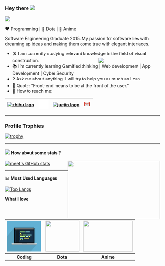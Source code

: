 
### Hey there <img src="https://media.giphy.com/media/hvRJCLFzcasrR4ia7z/giphy.gif" width="25px"> 

![](https://komarev.com/ghpvc/?username=muwoo&color=blue&style=flat-square&label=PROFILE+VIEWS)

:heart: Programming | :green_heart: Dota | :blue_heart: Anime

Software Engineering Graduate 2015. My passion for software lies with dreaming up ideas and making them come true with elegant interfaces. 

- :hammer_and_wrench: I am currently studying relevant knowledge in the field of visual construction. <img align="right" src="https://github.com/muwoo/muwoo/blob/main/4540afb7a97665bee5ce0865595f0614.gif" width="200">
- :books: I’m currently learning Gamified thinking | Web development | App Development | Cyber Security
- :question: Ask me about anything. I will try to help you as much as I can.
- :microphone: Quote: "Front-end means to be at the front of the user."
- :car: How to reach me:

| [<img src="https://github.com/muwoo/muwoo/blob/main/zhihu.png" alt="zhihu logo" width="30">](https://www.zhihu.com/people/monkey-wang-) | [<img src="https://raw.githubusercontent.com/Delta456/Delta456/master/img/github.png" alt="github logo" width="32">](https://github.com/muwoo) |  [<img src="https://favicons.githubusercontent.com/juejin.cn" alt="juejin logo" width="24">](https://juejin.cn/user/3298190611978526) | [<img src="https://github.com/Amchuz/Amchuz/blob/master/gmail.jpeg" alt="gmail logo" width="24">](muwoo@gmail.com)
|---|---|---|---|

----
### Profile Trophies

[![trophy](https://github-profile-trophy.vercel.app/?username=muwoo)](https://github.com/ryo-ma/github-profile-trophy)

----

#### <img src="https://media.giphy.com/media/VgCDAzcKvsR6OM0uWg/giphy.gif" width="50"> How about some stats ?

[![meet's GitHub stats](https://github-readme-stats.vercel.app/api?username=Meet-student)](https://github.com/Meet-student/github-readme-stats)<img align="right" src="https://github.com/muwoo/muwoo/blob/main/5fd282b08749dcb9ecb56d1fd52fe567.gif" width="300" height="190">


-------

📊 **Most Used Languages**

[![Top Langs](https://github-readme-stats.vercel.app/api/top-langs/?username=Meet-student&layout=compact)](https://github.com/Meet-student/github-readme-stats)

  

**What I love**

| <img src=https://github.com/Amchuz/Amchuz/blob/master/coding.gif width="110" height="100"> | <img src=https://github.com/muwoo/muwoo/blob/main/2e8889106108c13c8661c863c714a0c3.gif width="110" height="100"> | <img src=https://github.com/muwoo/muwoo/blob/main/1527df1ff09dca815ea5c1c47a89f384.gif width="160" height="100"> |
| :---: | :---: | :---: |
| <b>Coding</b> | <b>Dota</b> | <b>Anime</b> |

